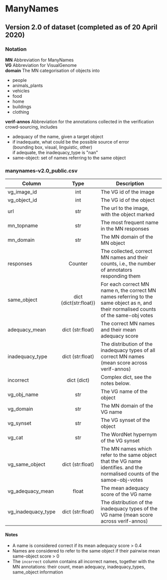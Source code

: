 
# ManyNames

## Version 2.0 of dataset (completed as of 20 April 2020)

### Notation
**MN** Abbreviation for ManyNames  
**VG** Abbreviation for VisualGenome  
**domain** The MN categorisation of objects into  
   * people
   * animals_plants
   * vehicles
   * food
   * home
   * buildings
   * clothing
   
**verif-annos** Abbreviation for the annotations collected in the verification crowd-sourcing, includes  
   * adequacy of the name, given a target object
   * if inadequate, what could be the possible source of error  
     (bounding box, visual, linguistic, other)  
     if adequate, the inadequacy_type is "nan"  
   * same-object: set of names referring to the same object

### manynames-v2.0_public.csv

| Column | Type | Description | 
| -------- | :-------: | -------- |
| vg_image_id | int | The VG id of the image |
| vg_object_id | int | The VG id of the object |
| url | str | The url to the image, with the object marked | 
| mn_topname | str | The most frequent name in the MN responses |
| mn_domain | str | The MN domain of the MN object |
| responses | Counter | The collected, correct MN names and their counts, i.e., the number of annotators responding them | 
| same_object | dict (dict(str:float)) | For each correct MN name n, the correct MN names referring to the same object as n, and their normalised counts of the same-obj votes |
| adequacy_mean | dict (str:float) | The correct MN names and their mean adequacy score |
| inadequacy_type | dict (str:float) | The distribution of the inadequacy types of all correct MN names (mean score across verif-annos) |
| incorrect | dict (dict) | Complex dict, see the notes below. | 
| vg_obj_name | str | The VG name of the object |
| vg_domain | str | The MN domain of the VG name |
| vg_synset | str | The VG synset of the object |
| vg_cat | str | The WordNet hypernym of the VG synset |
| vg_same_object | dict (str:float) | The MN names which refer to the same object that the VG name identifies. and the normalised counts of the samoe-obj-votes |
| vg_adequacy_mean | float | The mean adequacy score of the VG name |
| vg_inadequacy_type | dict (str:float)| The distribution of the inadequacy types of the VG name (mean score across verif-annos) |


#### Notes
   * A name is considered correct if its mean adequacy score > 0.4
   * Names are considered to refer to the same object if their pairwise mean same-object score > 0
   * The `incorrect` column contains all incorrect names, together with the MN annotations: their count, mean adequacy, inadequacy_types, same_object information
